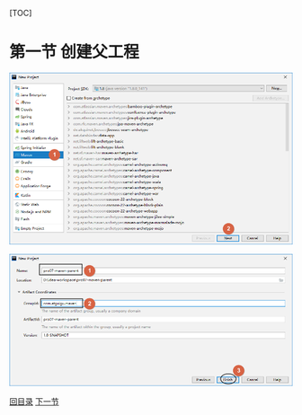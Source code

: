 [TOC]

# 第一节 创建父工程

![images](images/img030.png)

![images](images/img032.png)



[回目录](index.html) [下一节](verse02.html)
